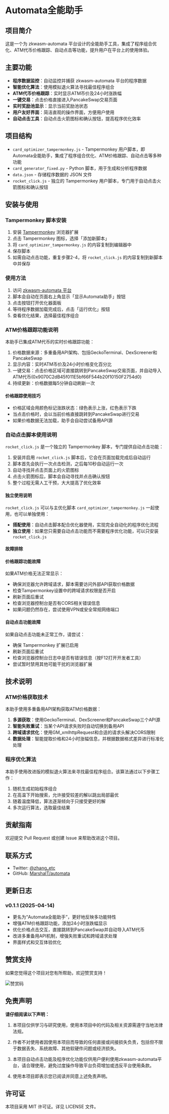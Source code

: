 # Automata全能助手

## 项目简介

这是一个为 zkwasm-automata 平台设计的全能助手工具，集成了程序组合优化、ATM代币价格跟踪、自动点击等功能，提升用户在平台上的使用体验。

## 主要功能

- **程序数据监控**：自动监控并捕获 zkwasm-automata 平台的程序数据
- **智能优化算法**：使用模拟退火算法寻找最佳程序组合
- **ATM代币价格跟踪**：实时显示ATM币价及24小时涨跌幅
- **一键交易**：点击价格直接进入PancakeSwap交易页面
- **实时奖励池显示**：显示当前奖励池状态
- **用户友好界面**：简洁直观的操作界面，方便用户使用
- **自动点击工具**：自动点击火箭图标和确认按钮，提高程序优化效率

## 项目结构

- `card_optimizer_tampermonkey.js` - Tampermonkey 用户脚本，即Automata全能助手，集成了程序组合优化、ATM价格跟踪、自动点击等多种功能
- `card_generator_fixed.py` - Python 脚本，用于生成和分析程序数据
- `data.json` - 存储程序数据的 JSON 文件
- `rocket_click.js` - 独立的 Tampermonkey 用户脚本，专门用于自动点击火箭图标和确认按钮

## 安装与使用

### Tampermonkey 脚本安装

1. 安装 [Tampermonkey](https://www.tampermonkey.net/) 浏览器扩展
2. 点击 Tampermonkey 图标，选择「添加新脚本」
3. 将 `card_optimizer_tampermonkey.js` 的内容复制到编辑器中
4. 保存脚本
5. 如需自动点击功能，重复步骤2-4，将 `rocket_click.js` 的内容复制到新脚本中并保存

### 使用方法

1. 访问 [zkwasm-automata 平台](https://automata.zkplay.app/)
2. 脚本会自动在页面右上角显示「显示Automata助手」按钮
3. 点击按钮打开优化器面板
4. 等待程序数据加载完成后，点击「运行优化」按钮
5. 查看优化结果，选择最佳程序组合

### ATM价格跟踪功能说明

本助手已集成ATM代币的实时价格跟踪功能：

1. 价格数据来源：多重备用API架构、包括GeckoTerminal、DexScreener和PancakeSwap
2. 显示内容：实时ATM币价及24小时价格变化百分比
3. 一键交易：点击价格区域可直接跳转到PancakeSwap交易页面，并自动导入ATM代币(0x9070C2dB45f011E5bf66F544b20f10150F2754d0)
4. 持续更新：价格数据每5分钟自动刷新一次

#### 价格跟踪使用技巧

- 价格区域会用颜色标记涨跌状态：绿色表示上涨，红色表示下跌
- 当点击价格时，会以当前价格直接跳转到PancakeSwap进行交易
- 如果价格数据无法加载，助手会自动尝试备用API源

### 自动点击脚本使用说明

`rocket_click.js` 是一个独立的 Tampermonkey 脚本，专门提供自动点击功能：

1. 安装并启用 `rocket_click.js` 脚本后，它会在页面加载完成后自动运行
2. 脚本首先会执行一次点击检测，之后每10秒自动运行一次
3. 自动寻找并点击页面上的火箭图标
4. 点击火箭图标后，脚本会自动寻找并点击确认按钮
5. 整个过程无需人工干预，大大提高了优化效率

#### 独立使用说明

`rocket_click.js` 可以与主优化脚本 `card_optimizer_tampermonkey.js` 一起使用，也可以单独使用：

- **搭配使用**：自动点击脚本配合优化器使用，实现完全自动化的程序优化流程
- **独立使用**：如果您只需要自动点击功能而不需要程序优化功能，可以只安装 `rocket_click.js`

#### 故障排除

#### 价格跟踪功能故障

如果ATM价格无法正常显示：

- 确保浏览器允许跨域请求，脚本需要访问外部API获取价格数据
- 检查Tampermonkey设置中的跨域请求权限是否开启
- 刷新页面后重试
- 检查浏览器控制台是否有CORS相关错误信息
- 如果问题仍然存在，尝试使用VPN或安全常规网络端口

#### 自动点击功能故障

如果自动点击功能未正常工作，请尝试：

- 确保 Tampermonkey 扩展已启用
- 刷新页面后重试
- 检查浏览器控制台日志中是否有错误信息（按F12打开开发者工具）
- 尝试暂时禁用其他可能干扰的浏览器扩展

## 技术说明

### ATM价格获取技术

本助手使用多重备用API架构获取ATM价格数据：

1. **多源获取**：使用GeckoTerminal、DexScreener和PancakeSwap三个API源
2. **智能失败重试**：当某个API请求失败时自动切换到备用API
3. **跨域请求优化**：使用GM_xmlhttpRequest和合适的请求头解决CORS限制
4. **数据处理**：智能提取价格和24小时涨幅信息，并根据数据格式差异进行标准化处理

### 程序优化算法

本助手使用改进版的模拟退火算法来寻找最佳程序组合。该算法通过以下步骤工作：

1. 随机生成初始程序组合
2. 在高温下开始搜索，允许接受较差的解以跳出局部最优
3. 随着温度降低，算法逐渐倾向于只接受更好的解
4. 多次运行算法，选取最佳结果

## 贡献指南

欢迎提交 Pull Request 或创建 Issue 来帮助改进这个项目。

## 联系方式

- Twitter: [@zhang_etc](https://x.com/zhang_etc)
- GitHub: [MarshalT/automata](https://github.com/MarshalT/automata)

## 更新日志

### v0.1.1 (2025-04-14)
- 更名为“Automata全能助手”，更好地反映多功能特性
- 增强ATM价格跟踪功能，添加24小时涨跌幅显示
- 优化价格点击交互，直接跳转到PancakeSwap并自动导入ATM代币
- 改进多重备用API机制，增强失败重试和跨域请求处理
- 界面样式和交互体验优化

## 赞赏支持

如果您觉得这个项目对您有所帮助，欢迎赞赏支持！

![赞赏码](image.png)

## 免责声明

**请仔细阅读以下声明：**

1. 本项目仅供学习与研究使用，使用本项目中的代码及相关资源需遵守当地法律法规。

2. 作者不对使用者因使用本项目而导致的任何直接或间接损失负责，包括但不限于数据丢失、系统故障、其他软硬件问题或经济损失。

3. 本项目自动点击功能及程序优化功能仅供用户便利使用zkwasm-automata平台，请合理使用，避免过度操作导致平台负荷增加或违反平台使用条款。

4. 使用本项目即表示您已阅读并同意上述免责声明。

## 许可证

本项目采用 MIT 许可证。详见 LICENSE 文件。
